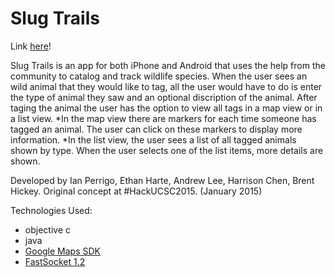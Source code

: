 Slug Trails
======

Link [here](http://challengepost.com/software/SlugTrails)!

Slug Trails is an app for both iPhone and Android that uses the help from the community to
catalog and track wildlife species. When the user sees an wild animal that they would like 
to tag, all the user would have to do is enter the type of animal they saw and an optional 
discription of the animal. After taging the animal the user has the option to view all tags 
in a map view or in a list view. 
  *In the map view there are markers for each time someone has 
   tagged an animal. The user can click on these markers to display more information.
  *In the list view, the user sees a list of all tagged animals shown by type. When the user
   selects one of the list items, more details are shown.

Developed by Ian Perrigo, Ethan Harte, Andrew Lee, Harrison Chen, Brent Hickey.
Original concept at \#HackUCSC2015. (January 2015)

Technologies Used:
- objective c
- java
- [Google Maps SDK](https://developers.google.com/maps/documentation/ios/)
- [FastSocket 1.2](https://github.com/dreese/FastSocket)
